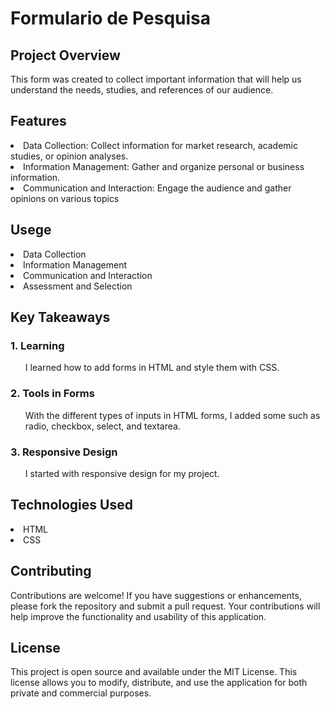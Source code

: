 <h1>Formulario de Pesquisa</h1>

<h2>Project Overview</h2>

<p>This form was created to collect important information that will help us understand the needs, studies, and references of our audience.</p>

<h2>Features</h2>

<li>Data Collection: Collect information for market research, academic studies, or opinion analyses.</li>
<li>Information Management: Gather and organize personal or business information.</li>
<li>Communication and Interaction: Engage the audience and gather opinions on various topics</li>

<h2>Usege</h2>

<li>Data Collection</li>
<li>Information Management</li>
<li>Communication and Interaction</li>
<li>Assessment and Selection</li>

<h2>Key Takeaways</h2>

  <h3>1. Learning</h3>
  <ul><p>I learned how to add forms in HTML and style them with CSS.</p></ul>
  
  <h3>2. Tools in Forms</h3>
  <ul><p>With the different types of inputs in HTML forms, I added some such as radio, checkbox, select, and textarea.</p></ul>
  
  <h3>3. Responsive Design</h3>
  <ul><p>I started with responsive design for my project.</p></ul>

<h2>Technologies Used</h2>

<li>HTML</li>
<li>CSS</li>

<h2>Contributing</h2>
<p>Contributions are welcome! If you have suggestions or enhancements, please fork the repository and submit a pull request. Your contributions will help improve the functionality and usability of this application.</p>

<h2>License</h2>
<p>This project is open source and available under the MIT License. This license allows you to modify, distribute, and use the application for both private and commercial purposes.</p>

